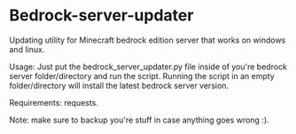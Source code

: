 # Bedrock-server-updater
Updating utility for Minecraft bedrock edition server that works on windows and linux.

Usage: 
Just put the bedrock_server_updater.py file inside of you're bedrock server folder/directory and run the script.
Running the script in an empty folder/directory will install the latest bedrock server version.

Requirements: requests.

Note: make sure to backup you're stuff in case anything goes wrong :).
